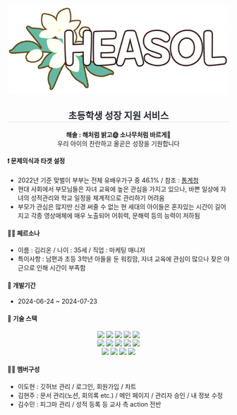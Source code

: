 <div align="center" width="500">
  <img src="./src/images/logo.png" width="500" height="200">
  <h2 style="border-bottom: 1px solid #d8dee4; color: #282d33;">초등학생 성장 지원 서비스</h2>

**해솔 : 해처럼 밝고🌞 소나무처럼 바르게🌲**
</br>
우리 아이의 찬란하고 올곧은 성장을 기원합니다

</div>
<h4>❗ 문제의식과 타겟 설정</h4>

- 2022년 기준 맞벌이 부부는 전체 유배우가구 중 46.1% / 참조 : [통계청](https://www.index.go.kr/unity/potal/indicator/IndexInfo.do?cdNo=2&clasCd=10&idxCd=F0034#)
- 현대 사회에서 부모님들은 자녀 교육에 높은 관심을 가지고 있으나, 바쁜 일상에 자녀의 성적관리와 학교 일정을 체계적으로 관리하기 어려움
- 부모가 관심은 많지만 신경 써줄 수 없는 현 세대의 아이들은 혼자있는 시간이 길어지고 각종 영상매체에 매우 노출되어 어휘력, 문해력 등의 능력이 저하됨

<h4>👩‍💼 페르소나</h4>

- 이름 : 김리온 / 나이 : 35세 / 직업 : 마케팅 매니저
- 특이사항 : 남편과 초등 3학년 아들을 둔 워킹맘, 자녀 교육에 관심이 많으나 잦은 야근으로 인해 시간이 부족함

<h4>📅 개발기간</h4>

- 2024-06-24 ~ 2024-07-23

<h4>📌 기술 스택</h4>
<div style="margin: 0 auto; text-align: center;" align="center">
        <img src="https://img.shields.io/badge/CSS3-1572B6?style=for-the-badge&logo=CSS3&logoColor=white">
        <img src="https://img.shields.io/badge/Eslint-4B32C3?style=for-the-badge&logo=Eslint&logoColor=white">
        <img src="https://img.shields.io/badge/Figma-F24E1E?style=for-the-badge&logo=Figma&logoColor=white">
        <img src="https://img.shields.io/badge/Git-F05032?style=for-the-badge&logo=Git&logoColor=white">
        <img src="https://img.shields.io/badge/Notion-000000?style=for-the-badge&logo=Notion&logoColor=white">
        <br/><img src="https://img.shields.io/badge/Prettier-F7B93E?style=for-the-badge&logo=Prettier&logoColor=white">
        <img src="https://img.shields.io/badge/React-61DAFB?style=for-the-badge&logo=React&logoColor=white">
        <img src="https://img.shields.io/badge/Sass-CC6699?style=for-the-badge&logo=Sass&logoColor=white">
        <img src="https://img.shields.io/badge/Slack-4A154B?style=for-the-badge&logo=Slack&logoColor=white">
        <img src="https://img.shields.io/badge/Github-181717?style=for-the-badge&logo=Github&logoColor=white">
        <br/><img src="https://img.shields.io/badge/HTML5-E34F26?style=for-the-badge&logo=HTML5&logoColor=white">
        <img src="https://img.shields.io/badge/Javascript-F7DF1E?style=for-the-badge&logo=Javascript&logoColor=white">
        <img src="https://img.shields.io/badge/StyledComponents-DB7093?style=for-the-badge&logo=StyledComponents&logoColor=white">
        <img src="https://img.shields.io/badge/Redux-764ABC?style=for-the-badge&logo=Redux&logoColor=white">
</div>

<h4>👩‍💻 멤버구성</h4>

- 이도현 : 깃허브 관리 / 로그인, 회원가입 / 차트
- 김현주 : 문서 관리(노션, 회의록 etc.) / 메인 페이지 / 관리자 승인 / 내 정보 수정
- 김수민 : 피그마 관리 / 성적 등록 등 교사 측 action 전반

